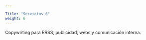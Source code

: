 ```yaml
---

Title: "Servicios 6"
weight: 6
---
```

Copywriting para RRSS, publicidad, webs y comunicación interna.